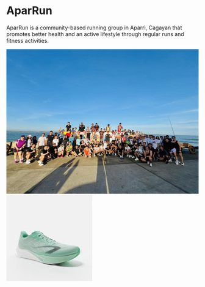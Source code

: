 # AparRun
AparRun is a community-based running group in Aparri, Cagayan that promotes better health and an active lifestyle through regular runs and fitness activities.

![image alt](https://github.com/ljremolacio-blip/AparRun/blob/26c218412a3f9496895c4f42d96c359ce646406a/aparrun.jpg)
![image alt](https://github.com/ljremolacio-blip/AparRun/blob/f2ca4aa0ca9d69d715179ecaa91445bf37a187fc/Decathlon%20Kiprun%20KD%20Lite.jpg)
